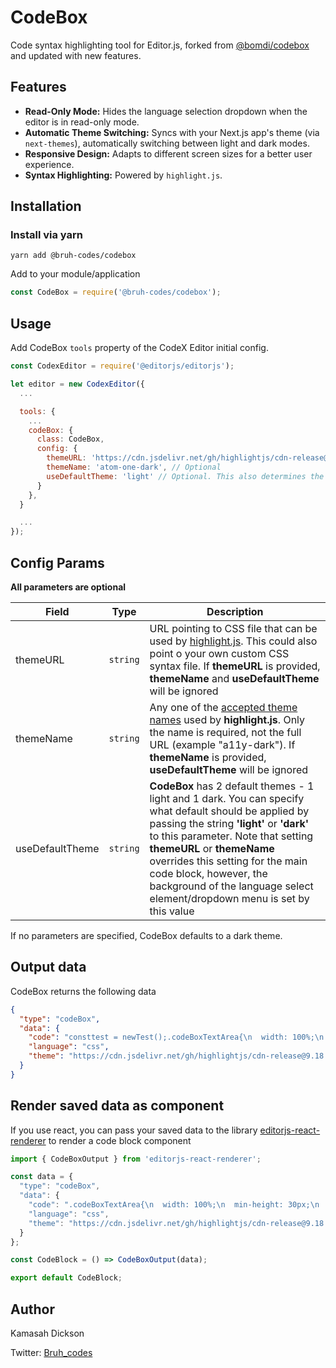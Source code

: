 # CodeBox

Code syntax highlighting tool for Editor.js, forked from [@bomdi/codebox](https://github.com/bomdi/editorjs-codebox) and updated with new features.

## Features

*   **Read-Only Mode:**  Hides the language selection dropdown when the editor is in read-only mode.
*   **Automatic Theme Switching:**  Syncs with your Next.js app's theme (via `next-themes`), automatically switching between light and dark modes.
*   **Responsive Design:** Adapts to different screen sizes for a better user experience.
*   **Syntax Highlighting:** Powered by `highlight.js`.

## Installation

### Install via yarn

```shell
yarn add @bruh-codes/codebox
```

Add to your module/application

```javascript
const CodeBox = require('@bruh-codes/codebox');
```


## Usage

Add CodeBox `tools` property of the CodeX Editor initial config.

```javascript
const CodexEditor = require('@editorjs/editorjs');

let editor = new CodexEditor({
  ... 

  tools: {
    ... 
    codeBox: {
      class: CodeBox,
      config: {
        themeURL: 'https://cdn.jsdelivr.net/gh/highlightjs/cdn-release@9.18.1/build/styles/dracula.min.css', // Optional
        themeName: 'atom-one-dark', // Optional
        useDefaultTheme: 'light' // Optional. This also determines the background color of the language select drop-down
      }
    },
  }

  ... 
});
```

## Config Params

**All parameters are optional**

| Field              | Type     | Description                   |
| ------------------ | -------- | ------------------------------|
| themeURL           | `string` | URL pointing to CSS file that can be used by [highlight.js](https://highlightjs.org/). This could also point o your own custom CSS syntax file. If **themeURL** is provided, **themeName** and **useDefaultTheme** will be ignored |
| themeName          | `string` | Any one of the [accepted theme names](https://github.com/highlightjs/highlight.js/tree/master/src/styles) used by **highlight.js**. Only the name is required, not the full URL (example "a11y-dark"). If **themeName** is provided, **useDefaultTheme** will be ignored |
| useDefaultTheme    | `string` | **CodeBox** has 2 default themes - 1 light and 1 dark. You can specify what default should be applied by passing the string **'light'** or **'dark'** to this parameter. Note that setting **themeURL** or **themeName** overrides this setting for the main code block, however, the background of the language select element/dropdown menu is set by this value |

If no parameters are specified, CodeBox defaults to a dark theme.

## Output data

CodeBox returns the following data

```json
{
  "type": "codeBox",
  "data": {
    "code": "consttest = newTest();.codeBoxTextArea{\n  width: 100%;\n  min-height: 30px;\n  padding: 10px;\n  border-radius: 2px 2px 2px 0;\n  border: none !important;\n  outline: none !important;\n  font: 14px monospace;\n}\n\n.codeBoxSelectDiv{\n  display: flex;\n  flex-direction: column;\n  justify-content: flex-start;\n  align-items: flex-start;\n  position: relative;\n}",
    "language": "css",
    "theme": "https://cdn.jsdelivr.net/gh/highlightjs/cdn-release@9.18.1/build/styles/atom-one-dark.min.css"
  }
}
```

## Render saved data as component

If you use react, you can pass your saved data to the library [editorjs-react-renderer](https://www.npmjs.com/package/editorjs-react-renderer) to render a code block component

```javascript
import { CodeBoxOutput } from 'editorjs-react-renderer';

const data = {
  "type": "codeBox",
  "data": {
    "code": ".codeBoxTextArea{\n  width: 100%;\n  min-height: 30px;\n  padding: 10px;\n  border-radius: 2px 2px 2px 0;\n  border: none !important;\n  outline: none !important;\n  font: 14px monospace;\n}\n\n.codeBoxSelectDiv{\n  display: flex;\n  flex-direction: column;\n  justify-content: flex-start;\n  align-items: flex-start;\n  position: relative;\n}",
    "language": "css",
    "theme": "https://cdn.jsdelivr.net/gh/highlightjs/cdn-release@9.18.1/build/styles/atom-one-dark.min.css"
  }
};

const CodeBlock = () => CodeBoxOutput(data);

export default CodeBlock;
```


## Author

Kamasah Dickson

Twitter: [Bruh_codes](https://x.com/bruh_codes)
